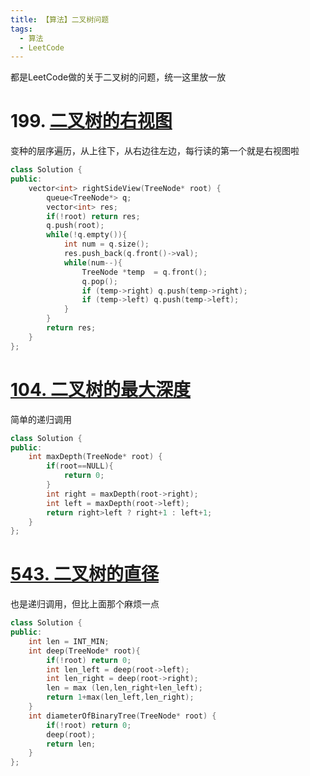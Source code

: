 ```yaml
---
title: 【算法】二叉树问题
tags:
  - 算法
  - LeetCode
---
```



都是LeetCode做的关于二叉树的问题，统一这里放一放



# 199. [二叉树的右视图](https://leetcode-cn.com/problems/binary-tree-right-side-view/)
变种的层序遍历，从上往下，从右边往左边，每行读的第一个就是右视图啦

``` cpp
class Solution {
public:
    vector<int> rightSideView(TreeNode* root) {
        queue<TreeNode*> q;
        vector<int> res;
        if(!root) return res;
        q.push(root);
        while(!q.empty()){
            int num = q.size();
            res.push_back(q.front()->val);
            while(num--){
                TreeNode *temp  = q.front();
                q.pop();
                if (temp->right) q.push(temp->right);
			    if (temp->left) q.push(temp->left);
            }
        }
        return res;
    }
};
```

# [104. 二叉树的最大深度](https://leetcode-cn.com/problems/maximum-depth-of-binary-tree/)


简单的递归调用
``` cpp
class Solution {
public:
    int maxDepth(TreeNode* root) {
        if(root==NULL){
            return 0;
        }
        int right = maxDepth(root->right);
        int left = maxDepth(root->left);
        return right>left ? right+1 : left+1;
    }
};
```


# [543. 二叉树的直径](https://leetcode-cn.com/problems/diameter-of-binary-tree/)

也是递归调用，但比上面那个麻烦一点
``` cpp
class Solution {
public:
    int len = INT_MIN;
    int deep(TreeNode* root){
        if(!root) return 0;
        int len_left = deep(root->left);
        int len_right = deep(root->right);
        len = max (len,len_right+len_left);
        return 1+max(len_left,len_right);
    }
    int diameterOfBinaryTree(TreeNode* root) {
        if(!root) return 0;
        deep(root);
        return len;
    }
};
```

